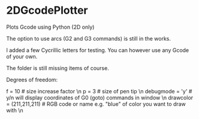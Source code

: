 # 2DGcodePlotter
Plots Gcode using Python (2D only)

The option to use arcs (G2 and G3 commands) is still in the works.

I added a few Cycrillic letters for testing. You can however use any Gcode of your own.

The folder is still missing items of course.

Degrees of freedom:

f = 10                    # size increase factor \n
p = 3                     # size of pen tip \n
debugmode = 'y'           # y/n will display coordinates of G0 (goto) commands in window \n
drawcolor = (211,211,211) # RGB code or name e.g. "blue" of color you want to draw with \n
